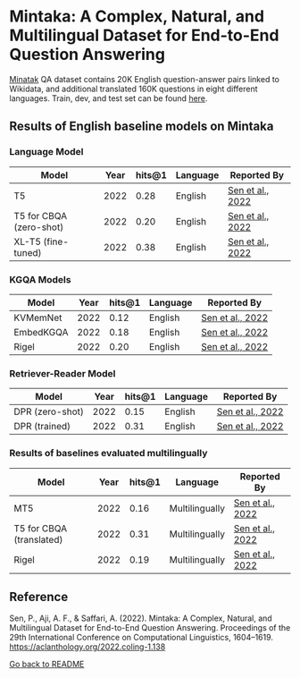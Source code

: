 # Mintaka: A Complex, Natural, and Multilingual Dataset for End-to-End Question Answering
[Minatak](https://aclanthology.org/2022.coling-1.138.pdf) QA dataset contains 20K English question-answer pairs linked to Wikidata, and additional translated 160K questions in eight different languages.
Train, dev, and test set can be found [here](https://github.com/amazon-research/mintaka/tree/main/data).

##  Results of English baseline models on Mintaka
### Language Model
 | Model  | Year | hits@1 | Language | Reported By |
 | ------------- | ------------- | ----------| ------------- | -------------- |
 | T5 | 2022 | 0.28 | English | [Sen et al., 2022](https://aclanthology.org/2022.coling-1.138.pdf)|
 | T5 for CBQA (zero-shot) | 2022 | 0.20 | English | [Sen et al., 2022](https://aclanthology.org/2022.coling-1.138.pdf)|
 | XL-T5 (fine-tuned) | 2022 | 0.38 | English | [Sen et al., 2022](https://aclanthology.org/2022.coling-1.138.pdf)|
 
 ### KGQA Models
 | Model  | Year | hits@1 | Language | Reported By |
 | ------------- | ------------- | ----------| ------------- | -------------- |
 | KVMemNet | 2022 | 0.12 | English | [Sen et al., 2022](https://aclanthology.org/2022.coling-1.138.pdf)|
 | EmbedKGQA | 2022 | 0.18 | English | [Sen et al., 2022](https://aclanthology.org/2022.coling-1.138.pdf)|
 | Rigel | 2022 | 0.20 | English | [Sen et al., 2022](https://aclanthology.org/2022.coling-1.138.pdf)|
 
 ### Retriever-Reader Model
 | Model  | Year | hits@1 | Language | Reported By |
 | ------------- | ------------- | ----------| ------------- | -------------- |
 | DPR (zero-shot) |2022 | 0.15 | English | [Sen et al., 2022](https://aclanthology.org/2022.coling-1.138.pdf)|
 | DPR (trained) |2022 | 0.31 | English | [Sen et al., 2022](https://aclanthology.org/2022.coling-1.138.pdf)|

### Results of baselines evaluated multilingually
| Model  | Year | hits@1 | Language | Reported By |
| ------------- | ------------- | ----------| ------------- | -------------- |
| MT5|2022 | 0.16 | Multilingually | [Sen et al., 2022](https://aclanthology.org/2022.coling-1.138.pdf)|
| T5 for CBQA (translated)|2022 | 0.31 | Multilingually | [Sen et al., 2022](https://aclanthology.org/2022.coling-1.138.pdf)|
| Rigel | 2022 | 0.19 | Multilingually |[Sen et al., 2022](https://aclanthology.org/2022.coling-1.138.pdf)|
 
 
 ## Reference
 Sen, P., Aji, A. F., & Saffari, A. (2022). Mintaka: A Complex, Natural, and Multilingual Dataset for End-to-End Question Answering. Proceedings of the 29th International Conference on Computational Linguistics, 1604–1619. https://aclanthology.org/2022.coling-1.138
 
 [Go back to README](../README.md)
